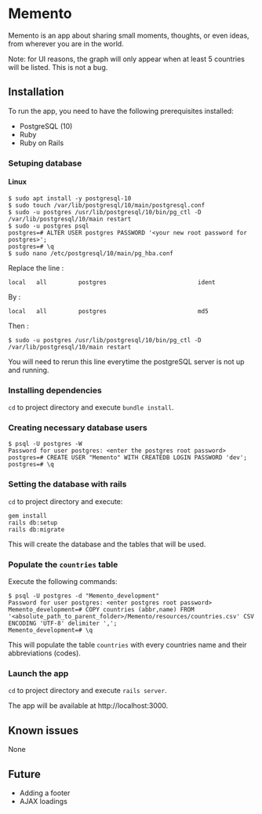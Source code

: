 # Memento

Memento is an app about sharing small moments, thoughts, or even ideas, from wherever you are in the world.

Note: for UI reasons, the graph will only appear when at least 5 countries will be listed. This is not a bug.

## Installation

To run the app, you need to have the following prerequisites installed:

- PostgreSQL (10)
- Ruby
- Ruby on Rails

### Setuping database

#### Linux

```
$ sudo apt install -y postgresql-10
$ sudo touch /var/lib/postgresql/10/main/postgresql.conf
$ sudo -u postgres /usr/lib/postgresql/10/bin/pg_ctl -D /var/lib/postgresql/10/main restart
$ sudo -u postgres psql
postgres=# ALTER USER postgres PASSWORD '<your new root password for postgres>';
postgres=# \q
$ sudo nano /etc/postgresql/10/main/pg_hba.conf
```

Replace the line :

```
local   all         postgres                          ident
```

By :

```
local   all         postgres                          md5
```

Then : 

```
$ sudo -u postgres /usr/lib/postgresql/10/bin/pg_ctl -D /var/lib/postgresql/10/main restart
```

You will need to rerun this line everytime the postgreSQL server is not up and running.

### Installing dependencies

`cd` to project directory and execute `bundle install`.

### Creating necessary database users

```
$ psql -U postgres -W
Password for user postgres: <enter the postgres root password>
postgres=# CREATE USER "Memento" WITH CREATEDB LOGIN PASSWORD 'dev';
postgres=# \q
```

### Setting the database with rails

`cd` to project directory and execute:
```
gem install
rails db:setup
rails db:migrate
```

This will create the database and the tables that will be used.

### Populate the `countries` table

Execute the following commands:
```
$ psql -U postgres -d "Memento_development"
Password for user postgres: <enter postgres root password>
Memento_development=# COPY countries (abbr,name) FROM '<absolute_path_to_parent_folder>/Memento/resources/countries.csv' CSV ENCODING 'UTF-8' delimiter ',';
Memento_development=# \q
```

This will populate the table `countries` with every countries name and their abbreviations (codes).

### Launch the app

`cd` to project directory and execute `rails server`.

The app will be available at http://localhost:3000.

## Known issues

None

## Future

- Adding a footer
- AJAX loadings
